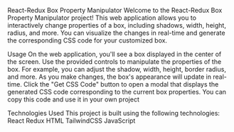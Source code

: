 React-Redux Box Property Manipulator
Welcome to the React-Redux Box Property Manipulator project!
This web application allows you to interactively change properties of a box, including shadows, width, height, radius, and more.
You can visualize the changes in real-time and generate the corresponding CSS code for your customized box.

Usage
On the web application, you'll see a box displayed in the center of the screen.
Use the provided controls to manipulate the properties of the box. For example, you can adjust the shadow, width, height, border radius, and more.
As you make changes, the box's appearance will update in real-time.
Click the "Get CSS Code" button to open a modal that displays the generated CSS code corresponding to the current box properties. You can copy this code and use it in your own project

Technologies Used
This project is built using the following technologies:
React
Redux
HTML
TailwindCSS
JavaScript
